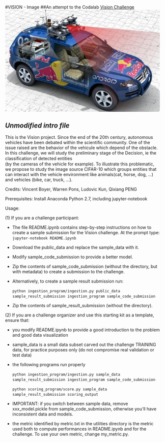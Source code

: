 #VISION - Image
##An attempt to the Codalab [Vision Challenge](https://codalab.lri.fr/competitions/111)
![Auto Vision challenge](./cifar10_logo.JPG)


*Unmodified intro file*
---

This is the Vision project. Since the end of the 20th century, autonomous 
vehicles  have  been  debated  within  the  scientific community. One of the issue raised are the behavior of the vehicule 
which depend of the obstacle. In this challenge, we will study 
the preliminary stage of the Decision, ie the classiﬁcation of detected entities          
(by the cameras of the vehicle for example).  To illustrate this problematic, 
we propose to study the image source CIFAR-10 which groups entities that 
can interact with the vehicle environment like animals(cat,  horse,  dog,  ...)  
and vehicles (bike, car, truck, ...).                 

Credits:
Vincent Boyer, Warren Pons, Ludovic Kun, Qixiang PENG


Prerequisites:
Install Anaconda Python 2.7, including jupyter-notebook

Usage:

(1) If you are a challenge participant:

- The file README.ipynb contains step-by-step instructions on how to create a sample submission for the Vision challenge. At the prompt type:
  `jupyter-notebook README.ipynb`

- Download the public\_data and replace the sample\_data with it.

- Modify sample\_code\_submission to provide a better model.

- Zip the contents of sample\_code\_submission (without the directory, but with metadata) to create a submission to the challenge.

- Alternatively, to create a sample result submission run:

  `python ingestion_program/ingestion.py public_data sample_result_submission ingestion_program sample_code_submission`

- Zip the contents of sample\_result\_submission (without the directory).

(2) If you are a challenge organizer and use this starting kit as a template, ensure that:

- you modify README.ipynb to provide a good introduction to the problem and good data visualization

- sample\_data is a small data subset carved out the challenge TRAINING data, for practice purposes only (do not compromise real validation or test data)

- the following programs run properly

    `python ingestion_program/ingestion.py sample_data sample_result_submission ingestion_program sample_code_submission`

    `python scoring_program/score.py sample_data sample_result_submission scoring_output`

- IMPORTANT: if you switch between sample data, remove xxx\_model.pickle from sample\_code\_submission, otherwise you'll have inconsistent data and models.

- the metric identified by metric.txt in the utilities directory is the metric used both to compute performances in README.ipynb and for the challenge. To use your own metric, change my\_metric.py.
